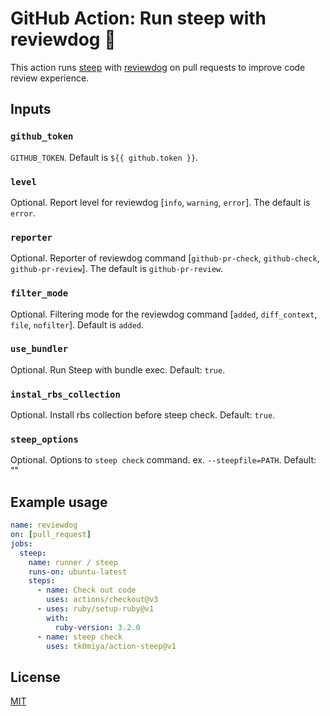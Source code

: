 # GitHub Action: Run steep with reviewdog 🐶

This action runs [steep](https://github.com/soutaro/steep) with
[reviewdog](https://github.com/reviewdog/reviewdog) on pull requests to improve
code review experience.

## Inputs

### `github_token`

`GITHUB_TOKEN`. Default is `${{ github.token }}`.

### `level`

Optional. Report level for reviewdog [`info`, `warning`, `error`].
The default is `error`.

### `reporter`

Optional. Reporter of reviewdog command [`github-pr-check`, `github-check`, `github-pr-review`].
The default is `github-pr-review`.

### `filter_mode`

Optional. Filtering mode for the reviewdog command [`added`, `diff_context`, `file`, `nofilter`].
Default is `added`.

### `use_bundler`

Optional. Run Steep with bundle exec. Default: `true`.

### `instal_rbs_collection`

Optional. Install rbs collection before steep check. Default: `true`.

### `steep_options`

Optional. Options to `steep check` command. ex. `--steepfile=PATH`. Default: ""

## Example usage

```yml
name: reviewdog
on: [pull_request]
jobs:
  steep:
    name: runner / steep
    runs-on: ubuntu-latest
    steps:
      - name: Check out code
        uses: actions/checkout@v3
      - uses: ruby/setup-ruby@v1
        with:
          ruby-version: 3.2.0
      - name: steep check
        uses: tk0miya/action-steep@v1
```

## License

[MIT](https://choosealicense.com/licenses/mit)
